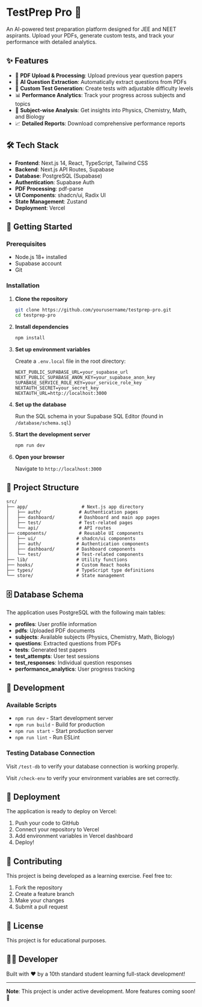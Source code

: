 # TestPrep Pro 🚀

An AI-powered test preparation platform designed for JEE and NEET aspirants. Upload your PDFs, generate custom tests, and track your performance with detailed analytics.

## ✨ Features

- 📄 **PDF Upload & Processing**: Upload previous year question papers
- 🤖 **AI Question Extraction**: Automatically extract questions from PDFs
- 📝 **Custom Test Generation**: Create tests with adjustable difficulty levels
- 📊 **Performance Analytics**: Track your progress across subjects and topics
- 🎯 **Subject-wise Analysis**: Get insights into Physics, Chemistry, Math, and Biology
- 📈 **Detailed Reports**: Download comprehensive performance reports

## 🛠️ Tech Stack

- **Frontend**: Next.js 14, React, TypeScript, Tailwind CSS
- **Backend**: Next.js API Routes, Supabase
- **Database**: PostgreSQL (Supabase)
- **Authentication**: Supabase Auth
- **PDF Processing**: pdf-parse
- **UI Components**: shadcn/ui, Radix UI
- **State Management**: Zustand
- **Deployment**: Vercel

## 🚀 Getting Started

### Prerequisites

- Node.js 18+ installed
- Supabase account
- Git

### Installation

1. **Clone the repository**
   ```bash
   git clone https://github.com/yourusername/testprep-pro.git
   cd testprep-pro
   ```

2. **Install dependencies**
   ```bash
   npm install
   ```

3. **Set up environment variables**
   
   Create a `.env.local` file in the root directory:
   ```env
   NEXT_PUBLIC_SUPABASE_URL=your_supabase_url
   NEXT_PUBLIC_SUPABASE_ANON_KEY=your_supabase_anon_key
   SUPABASE_SERVICE_ROLE_KEY=your_service_role_key
   NEXTAUTH_SECRET=your_secret_key
   NEXTAUTH_URL=http://localhost:3000
   ```

4. **Set up the database**
   
   Run the SQL schema in your Supabase SQL Editor (found in `/database/schema.sql`)

5. **Start the development server**
   ```bash
   npm run dev
   ```

6. **Open your browser**
   
   Navigate to `http://localhost:3000`

## 📁 Project Structure

```
src/
├── app/                    # Next.js app directory
│   ├── auth/              # Authentication pages
│   ├── dashboard/         # Dashboard and main app pages
│   ├── test/              # Test-related pages
│   └── api/               # API routes
├── components/            # Reusable UI components
│   ├── ui/               # shadcn/ui components
│   ├── auth/             # Authentication components
│   ├── dashboard/        # Dashboard components
│   └── test/             # Test-related components
├── lib/                  # Utility functions
├── hooks/                # Custom React hooks
├── types/                # TypeScript type definitions
└── store/                # State management
```

## 🗄️ Database Schema

The application uses PostgreSQL with the following main tables:

- **profiles**: User profile information
- **pdfs**: Uploaded PDF documents
- **subjects**: Available subjects (Physics, Chemistry, Math, Biology)
- **questions**: Extracted questions from PDFs
- **tests**: Generated test papers
- **test_attempts**: User test sessions
- **test_responses**: Individual question responses
- **performance_analytics**: User progress tracking

## 🔧 Development

### Available Scripts

- `npm run dev` - Start development server
- `npm run build` - Build for production
- `npm run start` - Start production server
- `npm run lint` - Run ESLint

### Testing Database Connection

Visit `/test-db` to verify your database connection is working properly.

Visit `/check-env` to verify your environment variables are set correctly.

## 🚀 Deployment

The application is ready to deploy on Vercel:

1. Push your code to GitHub
2. Connect your repository to Vercel
3. Add environment variables in Vercel dashboard
4. Deploy!

## 🤝 Contributing

This project is being developed as a learning exercise. Feel free to:

1. Fork the repository
2. Create a feature branch
3. Make your changes
4. Submit a pull request

## 📝 License

This project is for educational purposes.

## 👨‍💻 Developer

Built with ❤️ by a 10th standard student learning full-stack development!

---

**Note**: This project is under active development. More features coming soon! 🚧